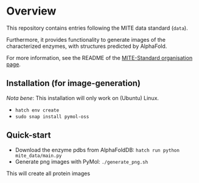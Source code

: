 # Overview

This repository contains entries following the MITE data standard (`data`).

Furthermore, it provides functionality to generate images of the characterized enzymes, with structures predicted by AlphaFold.

For more information, see the README of the [MITE-Standard organisation page](https://github.com/mite-standard).

## Installation (for image-generation)

*Nota bene*: This installation will only work on (Ubuntu) Linux.

- `hatch env create`
- `sudo snap install pymol-oss`

## Quick-start

- Download the enzyme pdbs from AlphaFoldDB: `hatch run python mite_data/main.py`
- Generate png images with PyMol: `./generate_png.sh`

This will create all protein images